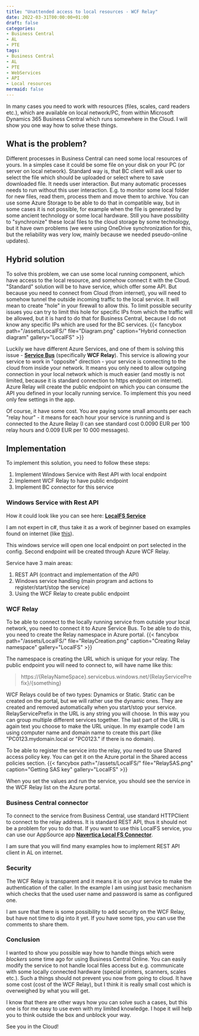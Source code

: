 ```yaml
---
title: "Unattended access to local resources - WCF Relay"
date: 2022-03-31T00:00:00+01:00
draft: false
categories:
- Business Central
- AL
- PTE
tags:
- Business Central
- AL
- PTE
- WebServices
- API
- Local resources
mermaid: false
---
```

In many cases you need to work with resources (files, scales, card readers etc.), which are available on local network/PC, from within Microsoft Dynamics 365 Business Central which runs somewhere in the Cloud.
I will show you one way how to solve these things.

## What is the problem?

Different processes in Business Central can need some local resources of yours. In a simples case it could be some file on your disk on your PC (or server on local network). Standard way is, that
BC client will ask user to select the file which should be uploaded or select where to save downloaded file. It needs user interaction. But many automatic processes needs to run without this user interaction. E.g. to monitor some local folder for new files, read them, process them and move them to archive. You can use some Azure Storage to be able to do that in compatible way, but in some cases it is not possible, for example when the file is generated by some ancient technology or some local hardware. Still you have possibility to "synchronize" these local files to the cloud storage by some technology, but it have own problems (we were using OneDrive synchronization for this, but the reliability was very low, mainly because we needed pseudo-online updates).

## Hybrid solution

To solve this problem, we can use some local running component, which have access to the local resource, and somehow connect it with the Cloud. "Standard" solution will be to have service, which offer some API. But because you need to connect from Cloud (from internet), you will need to somehow tunnel the outside incoming traffic to the local service. It will mean to create "hole" in your firewall to allow this. To limit possible security issues you can try to limit this hole for specific IPs from which the traffic will be allowed, but it is hard to do that for Business Central, because I do not know any specific IPs which are used for the BC services.
{{< fancybox path="/assets/LocalFS/" file="Diagram.png" caption="Hybrid connection diagram" gallery="LocalFS" >}}

Luckily we have different Azure Services, and one of them is solving this issue - **[Service Bus](https://docs.microsoft.com/en-us/azure/azure-relay/relay-what-is-it)** (specifically **WCF Relay**). This service is allowing your service to work in "opposite" direction - your service is connecting to the cloud from inside your network. It means you only need to allow outgoing connection in your local network which is much easier (and mostly is not limited, because it is standard connection to https endpoint on internet). Azure Relay will create the public endpoint on which you can consume the API you defined in your locally running service. To implement this you need only few settings in the app.

Of course, it have some cost. You are paying some small amounts per each "relay hour" - it means for each hour your service is running and is connected to the Azure Relay (I can see standard cost 0.0090 EUR per 100 relay hours and 0.009 EUR per 10 000 messages).

## Implementation

To implement this solution, you need to follow these steps:

1. Implement Windows Service with Rest API with local endpoint
1. Implement WCF Relay to have public endpoint
1. Implement BC connector for this service

### Windows Service with Rest API

How it could look like you can see here: **[LocalFS Service](https://github.com/kine/LocalFSService)**

I am not expert in c#, thus take it as a work of beginner based on examples found on internet (like [this](https://docs.microsoft.com/en-us/azure/azure-relay/service-bus-relay-rest-tutorial)).

This windows service will open one local endpoint on port selected in the config. Second endpoint will be created through Azure WCF Relay.

Service have 3 main areas:

1. REST API (contract and implementation of the API)
1. Windows service handling (main program and actions to register/start/stop the service)
1. Using the WCF Relay to create public endpoint

### WCF Relay

To be able to connect to the locally running service from outside your local network, you need to connect it to Azure Service Bus. To be able to do this, you need to create the Relay namespace in Azure portal.
{{< fancybox path="/assets/LocalFS/" file="RelayCreation.png" caption="Creating Relay namespace" gallery="LocalFS" >}}

The namespace is creating the URL which is unique for your relay. The public endpoint you will need to connect to, will have name like this:

> https://{RelayNameSpace}.servicebus.windows.net/{RelayServicePrefix}/{something}

WCF Relays could be of two types: Dynamics or Static. Static can be created on the portal, but we will rather use the dynamic ones. They are created and removed automatically when you start/stop your service. RelayServicePrefix in the URL is any string you will choose. In this way you can group multiple different services together. The last part of the URL is again text you choose to make the URL unique. In my example code I am using computer name and domain name to create this part (like "PC0123.mydomain.local or "PC0123." if there is no domain).

To be able to register the service into the relay, you need to use Shared access policy key. You can get it on the Azure portal in the Shared access policies section.
{{< fancybox path="/assets/LocalFS/" file="RelaySAS.png" caption="Getting SAS key" gallery="LocalFS" >}}

When you set the values and run the service, you should see the service in the WCF Relay list on the Azure portal.

### Business Central connector

To connect to the service from Business Central, use standard HTTPClient to connect to the relay address. It is standard REST API, thus it should not be a problem for you to do that. If you want to use this LocalFS service, you can use our AppSource app **[Navertica Local FS Connector](https://appsource.microsoft.com/en-us/product/dynamics-365-business-central/PUBID.navertica%7CAID.nvr-localfs%7CPAPPID.fac5be3a-24b3-4b2f-8756-86056f111858?flightCodes=CFBSMRO&tab=Overview)**.

I am sure that you will find many examples how to implement REST API client in AL on internet.

### Security

The WCF Relay is transparent and it means it is on your service to make the authentication of the caller. In the example I am using just basic mechanism which checks that the used user name and password is same as configured one.

I am sure that there is some possibility to add security on the WCF Relay, but have not time to dig into it yet. If you have some tips, you can use the comments to share them.

### Conclusion

I wanted to show you possible way how to handle things which were *blockers* some time ago for using Business Central Online. You can easily modify the service to not handle local files access but e.g. communicate with some locally connected hardware (special printers, scanners, scales etc.). Such a things should not prevent you now from going to cloud. It have some cost (cost of the WCF Relay), but I think it is really small cost which is overweighed by what you will get.

I know that there are other ways how you can solve such a cases, but this one is for me easy to use even with my limited knowledge. I hope it will help you to think outside the box and unblock your way.

See you in the Cloud!
